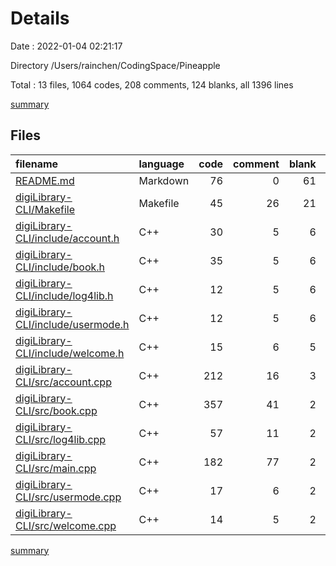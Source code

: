 # Details

Date : 2022-01-04 02:21:17

Directory /Users/rainchen/CodingSpace/Pineapple

Total : 13 files,  1064 codes, 208 comments, 124 blanks, all 1396 lines

[summary](results.md)

## Files
| filename | language | code | comment | blank | total |
| :--- | :--- | ---: | ---: | ---: | ---: |
| [README.md](/README.md) | Markdown | 76 | 0 | 61 | 137 |
| [digiLibrary-CLI/Makefile](/digiLibrary-CLI/Makefile) | Makefile | 45 | 26 | 21 | 92 |
| [digiLibrary-CLI/include/account.h](/digiLibrary-CLI/include/account.h) | C++ | 30 | 5 | 6 | 41 |
| [digiLibrary-CLI/include/book.h](/digiLibrary-CLI/include/book.h) | C++ | 35 | 5 | 6 | 46 |
| [digiLibrary-CLI/include/log4lib.h](/digiLibrary-CLI/include/log4lib.h) | C++ | 12 | 5 | 6 | 23 |
| [digiLibrary-CLI/include/usermode.h](/digiLibrary-CLI/include/usermode.h) | C++ | 12 | 5 | 6 | 23 |
| [digiLibrary-CLI/include/welcome.h](/digiLibrary-CLI/include/welcome.h) | C++ | 15 | 6 | 5 | 26 |
| [digiLibrary-CLI/src/account.cpp](/digiLibrary-CLI/src/account.cpp) | C++ | 212 | 16 | 3 | 231 |
| [digiLibrary-CLI/src/book.cpp](/digiLibrary-CLI/src/book.cpp) | C++ | 357 | 41 | 2 | 400 |
| [digiLibrary-CLI/src/log4lib.cpp](/digiLibrary-CLI/src/log4lib.cpp) | C++ | 57 | 11 | 2 | 70 |
| [digiLibrary-CLI/src/main.cpp](/digiLibrary-CLI/src/main.cpp) | C++ | 182 | 77 | 2 | 261 |
| [digiLibrary-CLI/src/usermode.cpp](/digiLibrary-CLI/src/usermode.cpp) | C++ | 17 | 6 | 2 | 25 |
| [digiLibrary-CLI/src/welcome.cpp](/digiLibrary-CLI/src/welcome.cpp) | C++ | 14 | 5 | 2 | 21 |

[summary](results.md)